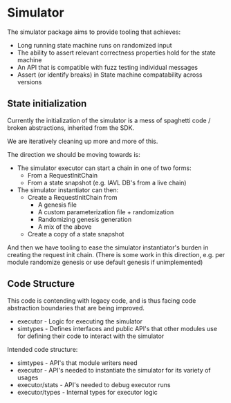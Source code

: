 # Simulator

The simulator package aims to provide tooling that achieves:

* Long running state machine runs on randomized input
* The ability to assert relevant correctness properties hold for the state machine
* An API that is compatible with fuzz testing individual messages
* Assert (or identify breaks) in State machine compatability across versions

## State initialization

Currently the initialization of the simulator is a mess of spaghetti code / broken abstractions, inherited from the SDK.

We are iteratively cleaning up more and more of this.

The direction we should be moving towards is:
* The simulator executor can start a chain in one of two forms:
    * From a RequestInitChain
    * From a state snapshot (e.g. IAVL DB's from a live chain)
* The simulator instantiator can then:
    * Create a RequestInitChain from
        * A genesis file
        * A custom parameterization file + randomization
        * Randomizing genesis generation
        * A mix of the above
    * Create a copy of a state snapshot

And then we have tooling to ease the simulator instantiator's burden in creating the request init chain.
(There is some work in this direction, e.g. per module randomize genesis or use default genesis if unimplemented)

## Code Structure

This code is contending with legacy code, and is thus facing code abstraction boundaries that are being improved.

* executor - Logic for executing the simulator
* simtypes - Defines interfaces and public API's that other modules use for defining their code to interact with the simulator

Intended code structure:

* simtypes - API's that module writers need
* executor - API's needed to instantiate the simulator for its variety of usages
* executor/stats - API's needed to debug executor runs
* executor/types - Internal types for executor logic
